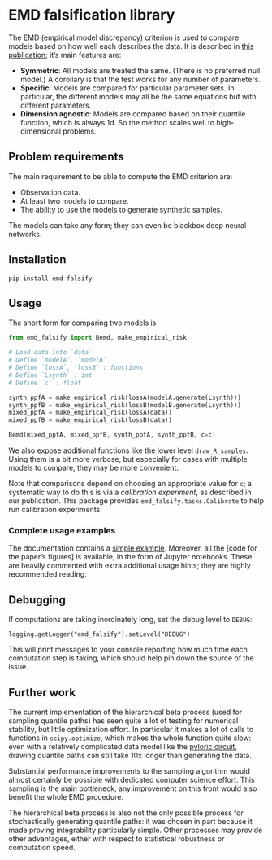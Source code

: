 # EMD falsification library

The EMD (empirical model discrepancy) criterion is used to compare models based on how well each describes the data.
It is described in [this publication](); it’s main features are:
- **Symmetric**: All models are treated the same. (There is no preferred null model.)
  A corollary is that the test works for any number of parameters.
- **Specific**: Models are compared for particular parameter sets. In particular, the different models may all be the same equations but with different parameters.
- **Dimension agnostic**: Models are compared based on their quantile function, which is always 1d. So the method scales well to high-dimensional problems.

## Problem requirements

The main requirement to be able to compute the EMD criterion are:

- Observation data.
- At least two models to compare.
- The ability to use the models to generate synthetic samples.

The models can take any form; they can even be blackbox deep neural networks.

## Installation

    pip install emd-falsify

## Usage

The short form for comparing two models is

```python
from emd_falsify import Bemd, make_empirical_risk

# Load data into `data`
# Define `modelA`, `modelB`
# Define `lossA`, `lossB` : functions
# Define `Lsynth` : int
# Define `c` : float

synth_ppfA = make_empirical_risk(lossA(modelA.generate(Lsynth)))
synth_ppfB = make_empirical_risk(lossB(modelB.generate(Lsynth)))
mixed_ppfA = make_empirical_risk(lossA(data))
mixed_ppfB = make_empirical_risk(lossB(data))

Bemd(mixed_ppfA, mixed_ppfB, synth_ppfA, synth_ppfB, c=c)
```

We also expose additional functions like the lower level `draw_R_samples`.
Using them is a bit more verbose, but especially for cases with multiple models to compare,
they may be more convenient.

Note that comparisons depend on choosing an appropriate value for `c`; a systematic way to do this is via a *calibration experiment*, as described in our publication.
This package provides `emd_falsify.tasks.Calibrate` to help run calibration experiments.

### Complete usage examples

The documentation contains a [simple example](https://alcrene.github.io/emd-falsify/src/emd_falsify/emd.html#test-sampling-of-expected-risk-r).
Moreover, all the [code for the paper’s figures] is available, in the form of Jupyter notebooks.
These are heavily commented with extra additional usage hints; they are highly recommended reading.


## Debugging

If computations are taking inordinately long, set the debug level to `DEBUG`:

    
    logging.getLogger("emd_falsify").setLevel("DEBUG")

This will print messages to your console reporting how much time each computation step is taking, which should help pin down the source of the issue.

## Further work

The current implementation of the hierarchical beta process (used for sampling quantile paths) has seen quite a lot of testing for numerical stability, but little optimization effort. In particular it makes a lot of calls to functions in `scipy.optimize`, which makes the whole function quite slow: even with a relatively complicated data model like the [pyloric circuit](https://alcrene.github.io/pyloric-network-simulator/pyloric_simulator/prinz2004.html), drawing quantile paths can still take 10x longer than generating the data.

Substantial performance improvements to the sampling algorithm would almost certainly be possible with dedicated computer science effort. This sampling is the main bottleneck, any improvement on this front would also benefit the whole EMD procedure.

The hierarchical beta process is also not the only possible process for stochastically generating quantile paths: it was chosen in part because it made proving integrability particularly simple. Other processes may provide other advantages, either with respect to statistical robustness or computation speed.
